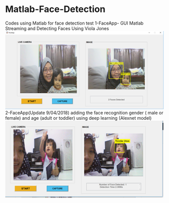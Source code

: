 # Matlab-Face-Detection
Codes using Matlab for face detection
test
1-FaceApp- GUI Matlab Streaming and Detecting Faces Using Viola Jones
![alt text](https://github.com/sitisofiah/Matlab-Face-Detection/blob/master/FaceApp_VJ.png)
2-FaceApp(Update 9/04/2018) adding the face recognition gender ( male or female) and age (adult or toddler) using deep learning (Alexnet model)
![alt text](https://github.com/sitisofiah/Matlab-Face-Detection/blob/master/pic3faceapp.png)
